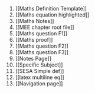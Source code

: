 1) [[Maths Definition Template]]
2) [[Maths equation highlighted]]
3) [[Maths Notes]]
4) [[MEE chapter root file]]
5) [[Maths question F1]]
6) [[Maths proof]]
7) [[Maths question F2]]
8) [[Maths question F3]]
9) [[Notes Page]]
10) [[Specific Subject]]
11) [[SESA Simple def]]
12) [[latex multiline eq]]
13) [[Navigation page]]